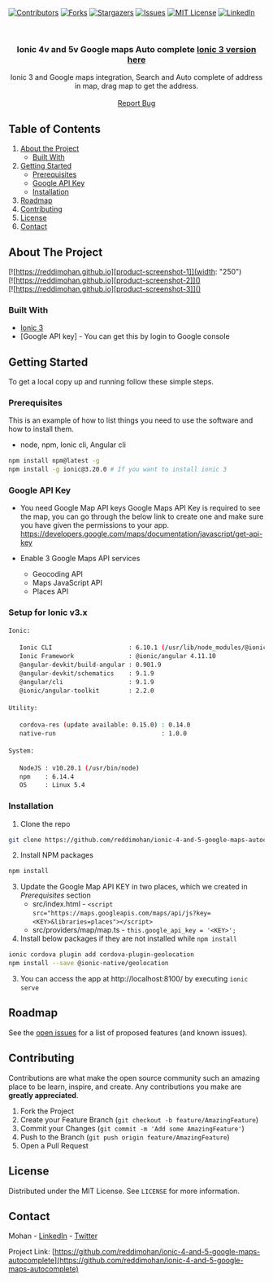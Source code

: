 [![Contributors][contributors-shield]][contributors-url]
[![Forks][forks-shield]][forks-url]
[![Stargazers][stars-shield]][stars-url]
[![Issues][issues-shield]][issues-url]
[![MIT License][license-shield]][license-url]
[![LinkedIn][linkedin-shield]][linkedin-url]



<!-- PROJECT LOGO -->
<br />
<p align="center">
  <a href="https://github.com/reddimohan/ionic-4-and-5-google-maps-autocomplete">
  </a>

  <h3 align="center">
    Ionic 4v and 5v Google maps Auto complete
    <a href="https://github.com/reddimohan/ionic-3-google-maps-autocomplete">
      Ionic 3 version here
    </a>
  </h3> 

  <p align="center">
    Ionic 3 and Google maps integration, Search and Auto complete of address in map, drag map to get the address.
    <br />
    <br />
    <a href="https://github.com/reddimohan/ionic-4-and-5-google-maps-autocomplete/issues">Report Bug</a>
  </p>
</p>



<!-- TABLE OF CONTENTS -->
## Table of Contents

1. [About the Project](#about-the-project)
    * [Built With](#built-with)
2. [Getting Started](#getting-started)
    * [Prerequisites](#prerequisites)
    * [Google API Key](#google-api-key)
    * [Installation](#installation)
3. [Roadmap](#roadmap)
4. [Contributing](#contributing)
5. [License](#license)
6. [Contact](#contact)



<!-- ABOUT THE PROJECT -->
## About The Project

[![https://reddimohan.github.io][product-screenshot-1]](width: "250")
<br />
[![https://reddimohan.github.io][product-screenshot-2]]()
<br />
[![https://reddimohan.github.io][product-screenshot-3]]()


### Built With

* [Ionic 3]()
* [Google API key] - You can get this by login to Google console


<!-- GETTING STARTED -->
## Getting Started

To get a local copy up and running follow these simple steps.

### Prerequisites

This is an example of how to list things you need to use the software and how to install them.
* node, npm, Ionic cli, Angular cli

```sh
npm install npm@latest -g
npm install -g ionic@3.20.0 # If you want to install ionic 3
```

### Google API Key
* You need Google Map API keys
Google Maps API Key is required to see the map, you can go through the below link to create one and make sure you have given the permissions to your app.
https://developers.google.com/maps/documentation/javascript/get-api-key

* Enable 3 Google Maps API services
    * Geocoding API
    * Maps JavaScript API
    * Places API
### Setup for Ionic v3.x
```sh
Ionic:

   Ionic CLI                     : 6.10.1 (/usr/lib/node_modules/@ionic/cli)
   Ionic Framework               : @ionic/angular 4.11.10
   @angular-devkit/build-angular : 0.901.9
   @angular-devkit/schematics    : 9.1.9
   @angular/cli                  : 9.1.9
   @ionic/angular-toolkit        : 2.2.0

Utility:

   cordova-res (update available: 0.15.0) : 0.14.0
   native-run                             : 1.0.0

System:

   NodeJS : v10.20.1 (/usr/bin/node)
   npm    : 6.14.4
   OS     : Linux 5.4
```

### Installation

1. Clone the repo
```sh
git clone https://github.com/reddimohan/ionic-4-and-5-google-maps-autocomplete.git
```
2. Install NPM packages
```sh
npm install
```
3. Update the Google Map API KEY in two places, which we created in *Prerequisites* section
    * src/index.html - `<script src="https://maps.googleapis.com/maps/api/js?key=<KEY>&libraries=places"></script>`
    * src/providers/map/map.ts - `this.google_api_key = '<KEY>';`
4. Install below packages if they are not installed while `npm install`
```sh
ionic cordova plugin add cordova-plugin-geolocation
npm install --save @ionic-native/geolocation
```
3. You can access the app at http://localhost:8100/ by executing `ionic serve`



<!-- ROADMAP -->
## Roadmap

See the [open issues](https://github.com/reddimohan/ionic-4-and-5-google-maps-autocomplete/issues) for a list of proposed features (and known issues).



<!-- CONTRIBUTING -->
## Contributing

Contributions are what make the open source community such an amazing place to be learn, inspire, and create. Any contributions you make are **greatly appreciated**.

1. Fork the Project
2. Create your Feature Branch (`git checkout -b feature/AmazingFeature`)
3. Commit your Changes (`git commit -m 'Add some AmazingFeature'`)
4. Push to the Branch (`git push origin feature/AmazingFeature`)
5. Open a Pull Request



<!-- LICENSE -->
## License

Distributed under the MIT License. See `LICENSE` for more information.



<!-- CONTACT -->
## Contact

Mohan - [LinkedIn](https://linkedin.com/in/reddimohan) - [Twitter](https://twitter.com/reddimohan)

Project Link: [https://github.com/reddimohan/ionic-4-and-5-google-maps-autocomplete](https://github.com/reddimohan/ionic-4-and-5-google-maps-autocomplete)







<!-- MARKDOWN LINKS & IMAGES -->
<!-- https://www.markdownguide.org/basic-syntax/#reference-style-links -->
[contributors-shield]: https://img.shields.io/github/contributors/reddimohan/ionic-4-and-5-google-maps-autocomplete.svg?style=flat-square
[contributors-url]: https://github.com/reddimohan/ionic-4-and-5-google-maps-autocomplete/graphs/contributors
[forks-shield]: https://img.shields.io/github/forks/reddimohan/ionic-4-and-5-google-maps-autocomplete.svg?style=flat-square
[forks-url]: https://github.com/reddimohan/ionic-4-and-5-google-maps-autocomplete/network/members
[stars-shield]: https://img.shields.io/github/stars/reddimohan/ionic-4-and-5-google-maps-autocomplete.svg?style=flat-square
[stars-url]: https://github.com/reddimohan/ionic-4-and-5-google-maps-autocomplete/stargazers
[issues-shield]: https://img.shields.io/github/issues/reddimohan/ionic-4-and-5-google-maps-autocomplete.svg?style=flat-square
[issues-url]: https://github.com/reddimohan/ionic-4-and-5-google-maps-autocomplete/issues
[license-shield]: https://img.shields.io/github/license/reddimohan/ionic-4-and-5-google-maps-autocomplete.svg?style=flat-square
[traffic-url]: https://github.com/reddimohan/ionic-4-and-5-google-maps-autocomplete/graphs/traffic
[traffic-shield]: https://img.shields.io/github/traffic/reddimohan/ionic-4-and-5-google-maps-autocomplete.svg?style=flat-square
[license-url]: https://github.com/reddimohan/ionic-4-and-5-google-maps-autocomplete/blob/master/LICENSE
[linkedin-shield]: https://img.shields.io/badge/-LinkedIn-black.svg?style=flat-square&logo=linkedin&colorB=555
[linkedin-url]: https://linkedin.com/in/reddimohan
[product-screenshot-1]: screenshots/1.png
[product-screenshot-2]: screenshots/2.png
[product-screenshot-3]: screenshots/3.png

